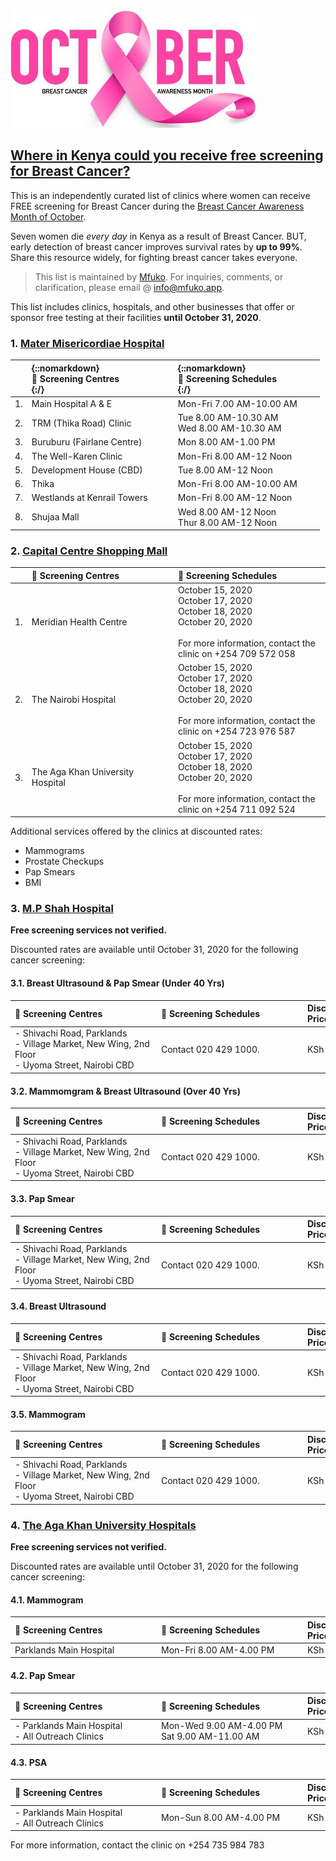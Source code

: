 ![OctoberPinkRibbon](/assets/OctoberPinkRibbon.jpg)

## [Where in Kenya could you receive free screening for Breast Cancer?](#breast-cancer-screening)

This is an independently curated list of clinics where women can receive FREE screening for Breast Cancer during the [Breast Cancer Awareness Month of October](https://www.who.int/cancer/events/breast_cancer_month/en/#:~:text=The%20Breast%20Cancer%20Awareness%20Month,palliative%20care%20of%20this%20disease.).

Seven women die _every day_ in Kenya as a result of Breast Cancer. BUT, early detection of breast cancer improves survival rates by **up to 99%**. Share this resource widely, for fighting breast cancer takes everyone.

>This list is maintained by [Mfuko](https://mfuko.app). For inquiries, comments, or clarification, please email @ info@mfuko.app.

This list includes clinics, hospitals, and other businesses that offer or sponsor free testing at their facilities **until October 31, 2020**.

### 1. [Mater Misericordiae Hospital](#mater)
<!-- 
References:
- https://twitter.com/ThikaRoadMall/status/1314117519100260353/photo/1
- https://twitter.com/materkenya/status/1313728342269534208/photo/1 

-->
| |{::nomarkdown}<div style="width:220px">:round_pushpin: Screening Centres</div>{:/}|{::nomarkdown}<div style="width:220px">:calendar: Screening Schedules</div>{:/}|
| ---| :--- | :--- |
|1. |Main Hospital A & E|Mon-Fri 7.00 AM-10.00 AM|
|2.|TRM (Thika Road) Clinic| Tue 8.00 AM-10.30 AM<br>Wed 8.00 AM-10.30 AM|
|3.|Buruburu (Fairlane Centre)| Mon 8.00 AM-1.00 PM|
|4.|The Well-Karen Clinic|Mon-Fri 8.00 AM-12 Noon|
|5.|Development House (CBD)| Tue 8.00 AM-12 Noon|
|6.|Thika| Mon-Fri 8.00 AM-10.00 AM|
|7.|Westlands at Kenrail Towers| Mon-Fri 8.00 AM-12 Noon|
|8.|Shujaa Mall| Wed 8.00 AM-12 Noon<br>Thur 8.00 AM-12 Noon|
</div>

### 2. [Capital Centre Shopping Mall](#capital-centre)
<!--
References:
- https://twitter.com/CapitalCentre1/status/1311942670764462081/photo/1
-->
| |<div style="width:220px">:round_pushpin: Screening Centres</div>|<div style="width:220px">:calendar: Screening Schedules</div>|
| ---| :--- | :--- |
|1. |Meridian Health Centre|October 15, 2020<br>October 17, 2020<br>October 18, 2020<br>October 20, 2020<br><br>For more information, contact the clinic on +254 709 572 058|
|2. |The Nairobi Hospital|October 15, 2020<br>October 17, 2020<br>October 18, 2020<br>October 20, 2020<br><br>For more information, contact the clinic on +254 723 976 587|
|3. |The Aga Khan University Hospital|October 15, 2020<br>October 17, 2020<br>October 18, 2020<br>October 20, 2020<br><br>For more information, contact the clinic on +254 711 092 524|

Additional services offered by the clinics at discounted rates:
- Mammograms
- Prostate Checkups
- Pap Smears
- BMI

### 3. [M.P Shah Hospital](#MPShah)
<!--
References
- https://twitter.com/MPShahhospital/status/1313026812243574784/photo/1
-->
**Free screening services not verified.**

Discounted rates are available until October 31, 2020 for the following cancer screening:

#### 3.1. Breast Ultrasound & Pap Smear (Under 40 Yrs)
|<div style="width:220px">:round_pushpin: Screening Centres</div>|<div style="width:220px">:calendar: Screening Schedules</div>|Discounted Price|
| :--- | :--- | :--- |
|- Shivachi Road, Parklands <br> - Village Market, New Wing, 2nd Floor <br> - Uyoma Street, Nairobi CBD|Contact 020 429 1000.|KSh 3,000|


#### 3.2. Mammomgram & Breast Ultrasound (Over 40 Yrs)
|<div style="width:220px">:round_pushpin: Screening Centres</div>|<div style="width:220px">:calendar: Screening Schedules</div>|Discounted Price|
| :--- | :--- | :--- |
|- Shivachi Road, Parklands <br> - Village Market, New Wing, 2nd Floor <br> - Uyoma Street, Nairobi CBD|Contact 020 429 1000.|KSh 4,999|

#### 3.3. Pap Smear
|<div style="width:220px">:round_pushpin: Screening Centres</div>|<div style="width:220px">:calendar: Screening Schedules</div>|Discounted Price|
| :--- | :--- | :--- |
|- Shivachi Road, Parklands <br> - Village Market, New Wing, 2nd Floor <br> - Uyoma Street, Nairobi CBD|Contact 020 429 1000.|KSh 700|

#### 3.4. Breast Ultrasound
|<div style="width:220px">:round_pushpin: Screening Centres</div>|<div style="width:220px">:calendar: Screening Schedules</div>|Discounted Price|
| :--- | :--- | :--- |
|- Shivachi Road, Parklands <br> - Village Market, New Wing, 2nd Floor <br> - Uyoma Street, Nairobi CBD|Contact 020 429 1000.|KSh 2,300|

#### 3.5. Mammogram
|<div style="width:220px">:round_pushpin: Screening Centres</div>|<div style="width:220px">:calendar: Screening Schedules</div>|Discounted Price|
| :--- | :--- | :--- |
|- Shivachi Road, Parklands <br> - Village Market, New Wing, 2nd Floor <br> - Uyoma Street, Nairobi CBD|Contact 020 429 1000.|KSh 2,800|

### 4. [The Aga Khan University Hospitals](#AgaKhan)
<!--
References
- https://twitter.com/AKUHNairobi/status/1311534769109336065/photo/1

- https://twitter.com/AKUHNairobi/status/1315561028680380416/photo/1
-->

**Free screening services not verified.**

Discounted rates are available until October 31, 2020 for the following cancer screening:

#### 4.1. Mammogram
|<div style="width:220px">:round_pushpin: Screening Centres</div>|<div style="width:220px">:calendar: Screening Schedules</div>|Discounted Price|
| :--- | :--- | :--- |
|Parklands Main Hospital|Mon-Fri 8.00 AM-4.00 PM|KSh 2,450|

#### 4.2. Pap Smear
|<div style="width:220px">:round_pushpin: Screening Centres</div>|<div style="width:220px">:calendar: Screening Schedules</div>|Discounted Price|
| :--- | :--- | :--- |
|- Parklands Main Hospital<br> - All Outreach Clinics|Mon-Wed 9.00 AM-4.00 PM<br>Sat 9.00 AM-11.00 AM|KSh 1,100|

#### 4.3. PSA
|<div style="width:220px">:round_pushpin: Screening Centres</div>|<div style="width:220px">:calendar: Screening Schedules</div>|Discounted Price|
| :--- | :--- | :--- |
|- Parklands Main Hospital<br> - All Outreach Clinics|Mon-Sun 8.00 AM-4.00 PM|KSh 2,100|

For more information, contact the clinic on +254 735 984 783


<!---

Kenyatta National Hospital (KNH)
The Nairobi Hospital
Mombasa Hospital
Nairobi West Hospital
Coptic Hospital
  Offers breast cancer screening
  See if they have free screening available in October
Texas Cancer Centre

-->